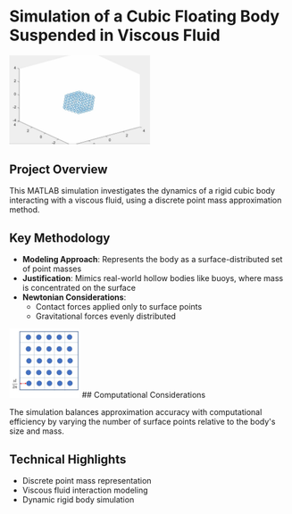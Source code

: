 # Simulation of a Cubic Floating Body Suspended in Viscous Fluid

<img src="cube_resting.jpg" width="50%">

## Project Overview

This MATLAB simulation investigates the dynamics of a rigid cubic body interacting with a viscous fluid, using a discrete point mass approximation method.

## Key Methodology

- **Modeling Approach**: Represents the body as a surface-distributed set of point masses
- **Justification**: Mimics real-world hollow bodies like buoys, where mass is concentrated on the surface
- **Newtonian Considerations**: 
  - Contact forces applied only to surface points
  - Gravitational forces evenly distributed

<img src="cube_pts_visual.jpg" width="25%">
## Computational Considerations

The simulation balances approximation accuracy with computational efficiency by varying the number of surface points relative to the body's size and mass.

## Technical Highlights

- Discrete point mass representation
- Viscous fluid interaction modeling
- Dynamic rigid body simulation
